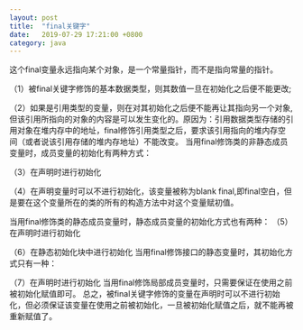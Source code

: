 ```yaml
---
layout: post
title:  "final关键字"
date:   2019-07-29 17:21:00 +0800
category: java
---
```


这个final变量永远指向某个对象，是一个常量指针，而不是指向常量的指针。  

（1）被final关键字修饰的基本数据类型，则其数值一旦在初始化之后便不能更改;  

（2）如果是引用类型的变量，则在对其初始化之后便不能再让其指向另一个对象,但该引用所指向的对象的内容是可以发生变化的。原因为：引用数据类型存储的引用对象在堆内存中的地址，final修饰引用类型之后，要求该引用指向的堆内存空间（或者说该引用存储的堆内存地址）不能改变。
当用final修饰类的非静态成员变量时，成员变量的初始化有两种方式：  

（3）在声明时进行初始化  

（4）在声明变量时可以不进行初始化，该变量被称为blank final,即final空白，但是要在这个变量所在的类的所有的构造方法中对这个变量赋初值。  

当用final修饰类的静态成员变量时，静态成员变量的初始化方式也有两种：
（5）在声明时进行初始化  

（6）在静态初始化块中进行初始化
当用final修饰接口的静态变量时，其初始化方式只有一种：  

（7）在声明时进行初始化
当用final修饰局部成员变量时，只需要保证在使用之前被初始化赋值即可。
总之，被final关键字修饰的变量在声明时可以不进行初始化，但必须保证该变量在使用之前被初始化，一旦被初始化赋值之后，就不能再被重新赋值了。